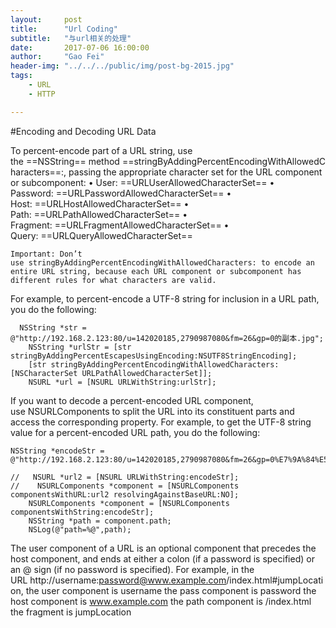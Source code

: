 ```yaml
---
layout:     post
title:      "Url Coding"
subtitle:   "与url相关的处理"
date:       2017-07-06 16:00:00
author:     "Gao Fei"
header-img: "../../../public/img/post-bg-2015.jpg"
tags:
    - URL
    - HTTP

---
```


#Encoding and Decoding URL Data

To percent-encode part of a URL string, use the ==NSString== method ==stringByAddingPercentEncodingWithAllowedCharacters==:, passing the appropriate character set for the URL component or subcomponent:
	•	User: ==URLUserAllowedCharacterSet==
	•	Password: ==URLPasswordAllowedCharacterSet==
	•	Host: ==URLHostAllowedCharacterSet==
	•	Path: ==URLPathAllowedCharacterSet==
	•	Fragment: ==URLFragmentAllowedCharacterSet==
	•	Query: ==URLQueryAllowedCharacterSet==


`
Important: Don’t use stringByAddingPercentEncodingWithAllowedCharacters: to encode an entire URL string, because each URL component or subcomponent has different rules for what characters are valid.
`

For example, to percent-encode a UTF-8 string for inclusion in a URL path, you do the following:
```
  NSString *str = @"http://192.168.2.123:80/u=142020185,2790987080&fm=26&gp=0的副本.jpg";
    NSString *urlStr = [str stringByAddingPercentEscapesUsingEncoding:NSUTF8StringEncoding];
    [str stringByAddingPercentEncodingWithAllowedCharacters:[NSCharacterSet URLPathAllowedCharacterSet]];
    NSURL *url = [NSURL URLWithString:urlStr];
```


If you want to decode a percent-encoded URL component, use NSURLComponents to split the URL into its constituent parts and access the corresponding property.
For example, to get the UTF-8 string value for a percent-encoded URL path, you do the following:

```
NSString *encodeStr = @"http://192.168.2.123:80/u=142020185,2790987080&fm=26&gp=0%E7%9A%84%E5%89%AF%E6%9C%AC.jpg";

//   NSURL *url2 = [NSURL URLWithString:encodeStr];
//    NSURLComponents *component = [NSURLComponents componentsWithURL:url2 resolvingAgainstBaseURL:NO];
    NSURLComponents *component = [NSURLComponents componentsWithString:encodeStr];
    NSString *path = component.path;
    NSLog(@"path=%@",path);
```

The user component of a URL is an optional component that precedes the host component, and ends at either a colon (if a password is specified) or an @ sign (if no password is specified). For example, in the URL http://username:password@www.example.com/index.html#jumpLocation, 
the user component is username
the pass component is password
the host component is www.example.com
the path component is /index.html
the fragment is jumpLocation



